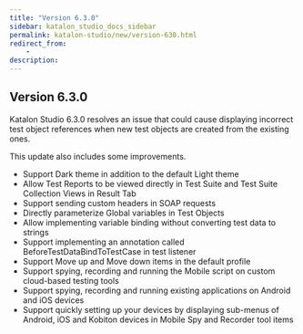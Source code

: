 ```yaml
---
title: "Version 6.3.0" 
sidebar: katalon_studio_docs_sidebar
permalink: katalon-studio/new/version-630.html
redirect_from:
    -
description: 
---
```


## Version 6.3.0

Katalon Studio 6.3.0 resolves an issue that could cause displaying incorrect test object references when new test objects are created from the existing ones.

This update also includes some improvements.



*   Support Dark theme in addition to the default Light theme
*   Allow Test Reports to be viewed directly in Test Suite and Test Suite Collection Views in Result Tab
*   Support sending custom headers in SOAP requests  
*   Directly parameterize Global variables in Test Objects 
*   Allow implementing variable binding without converting test data to strings
*   Support implementing an annotation called BeforeTestDataBindToTestCase in test listener
*   Support Move up and Move down items in the default profile 
*   Support spying, recording and running the Mobile script on custom cloud-based testing tools
*   Support spying, recording and running existing applications on Android and iOS devices
*   Support quickly setting up your devices by displaying sub-menus of Android, iOS and Kobiton devices in Mobile Spy and Recorder tool items
